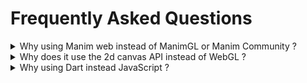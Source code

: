 # Frequently Asked Questions

<details>
  <summary>Why using Manim web instead of ManimGL or Manim Community ?</summary>

This version can run in the web browser.

- For simple animations which don't require lots of computing power, it may be easier to make the end-user render the animation instead of loading a video file
- Interactive animations can be done with it without having the end-user to install anything
</details>

<details>
  <summary>Why does it use the 2d canvas API instead of WebGL ?</summary>

ManimWeb is a reimplementation of the Cairo version of Manim because the OpenGL version (ManimGL) uses geometry shaders which aren't implemented yet with WebGL (even WebGL2). Using WebGL may be possible, there is more detail on how it may be implemented in the [improvements/suggestions page](IMPROVEMENTS.md). It could be a lot faster but currently, the 2d canvas API is the only rendering API used.

</details>

<details>
  <summary>Why using Dart instead JavaScript ?</summary>

Dart is very similar to JS. However, Dart can be compiled to Native code (as discussed in the [improvements/suggestions page](IMPROVEMENTS.md)) and also compiles to JavaScript. Dart supports operator overloading, has a strong type system with runtime checks, has named arguments for functions, class instances are similar to function calls (`new` keyword is optional), and some useful features like chaining using `..`. These features make the transition from Manim (in python) easier.

</details>
